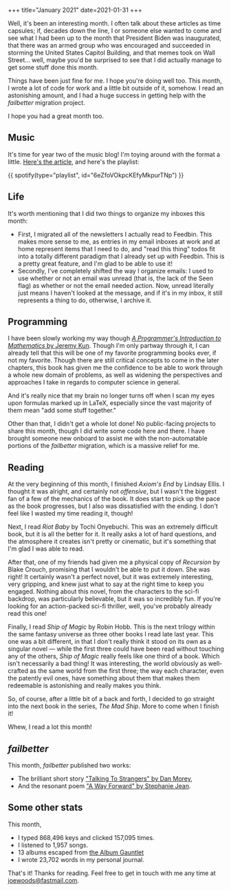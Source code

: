 +++
title="January 2021"
date=2021-01-31
+++

Well, it's been an interesting month.  I often talk about these articles as time capsules; if, decades down the line, I or someone else wanted to come and see what I had been up to the month that President Biden was inaugurated, that there was an armed group who was encouraged and succeeded in storming the United States Capitol Building, and that memes took on Wall Street… well, maybe you'd be surprised to see that I did actually manage to get some stuff done this month.

Things have been just fine for me.  I hope you're doing well too.  This month, I wrote a lot of code for work and a little bit outside of it, somehow.  I read an astonishing amount, and I had a huge success in getting help with the _failbetter_ migration project.

I hope you had a great month too.

## Music

It's time for year two of the music blog!  I'm toying around with the format a little.  [Here's the article](/music/202101-best), and here's the playlist:

{{ spotify(type="playlist", id="6eZfoVOkpcKEfyMkpurTNp") }}

## Life

It's worth mentioning that I did two things to organize my inboxes this month:

* First, I migrated all of the newsletters I actually read to Feedbin.  This makes more sense to me, as entries in my email inboxes at work and at home represent items that I need to do, and "read this thing" todos fit into a totally different paradigm that I already set up with Feedbin.  This is a pretty great feature, and I'm glad to be able to use it!
* Secondly, I've completely shifted the way I organize emails:  I used to use whether or not an email was unread (that is, the lack of the Seen flag) as whether or not the email needed action.  Now, unread literally just means I haven't looked at the message, and if it's in my inbox, it still represents a thing to do, otherwise, I archive it.

## Programming

I have been slowly working my way though [_A Programmer's Introduction to Mathematics_ by Jeremy Kun](https://pimbook.org/).  Though I'm only partway through it, I can already tell that this will be one of my favorite programming books ever, if not my favorite.  Though there are still critical concepts to come in the later chapters, this book has given me the confidence to be able to work through a whole new domain of problems, as well as widening the perspectives and approaches I take in regards to computer science in general.

And it's really nice that my brain no longer turns off when I scan my eyes upon formulas marked up in LaTeX, especially since the vast majority of them mean "add some stuff together."

Other than that, I didn't get a whole lot done!  No public-facing projects to share this month, though I did write some code here and there.  I have brought someone new onboard to assist me with the non-automatable portions of the _failbetter_ migration, which is a massive relief for me.

## Reading

At the very beginning of this month, I finished _Axiom's End_ by Lindsay Ellis.  I thought it was alright, and certainly not _offensive_, but I wasn't the biggest fan of a few of the mechanics of the book.  It does start to pick up the pace as the book progresses, but I also was dissatisfied with the ending.  I don't feel like I wasted my time reading it, though!

Next, I read _Riot Baby_ by Tochi Onyebuchi.  This was an extremely difficult book, but it is all the better for it.  It really asks a lot of hard questions, and the atmosphere it creates isn't pretty or cinematic, but it's something that I'm glad I was able to read.

After that, one of my friends had given me a physical copy of _Recursion_ by Blake Crouch, promising that I wouldn't be able to put it down.  She was right!  It certainly wasn't a perfect novel, but it was extremely interesting, very gripping, and knew just what to say at the right time to keep you engaged.  Nothing about this novel, from the characters to the sci-fi backdrop, was particularly believable, but it was so incredibly fun.  If you're looking for an action-packed sci-fi thriller, well, you've probably already read this one!

Finally, I read _Ship of Magic_ by Robin Hobb.  This is the next trilogy within the same fantasy universe as three other books I read late last year.  This one was a bit different, in that I don't really think it stood on its own as a singular novel — while the first three could have been read without touching any of the others, _Ship of Magic_ really feels like one third of a book.  Which isn't necessarily a bad thing!  It was interesting, the world obviously as well-crafted as the same world from the first three; the way each character, even the patently evil ones, have something about them that makes them redeemable is astonishing and really makes you think.

So, of course, after a little bit of a back and forth, I decided to go straight into the next book in the series, _The Mad Ship_.  More to come when I finish it!

Whew, I read a lot this month!

## _failbetter_

This month, _failbetter_ published two works:

* The brilliant short story ["Talking To Strangers" by Dan Morey](https://failbetter.com/content/talking-strangers),
* And the resonant poem ["A Way Forward" by Stephanie Jean](https://failbetter.com/content/way-forward).

## Some other stats

This month,

* I typed 868,496 keys and clicked 157,095 times.
* I listened to 1,957 songs.
* 13 albums escaped from [the Album Gauntlet](/music/the-gauntlet/)
* I wrote 23,702 words in my personal journal.

That's it!  Thanks for reading.  Feel free to get in touch with me any time at joewoods@fastmail.com.
